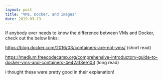 ```yaml
---
layout: post
title: "VMs, Docker, and images"
date: 2019-03-19
---
```


If anybody ever needs to know the difference between VMs and Docker, check out the below links:

https://blog.docker.com/2016/03/containers-are-not-vms/   (short read)


https://medium.freecodecamp.org/comprehensive-introductory-guide-to-docker-vms-and-containers-4e42a13ee103   (long read)

i thought these were pretty good in their explanation!

